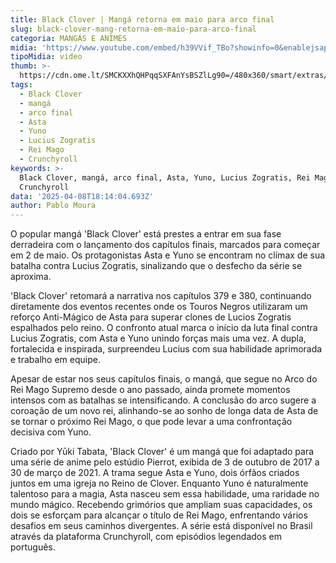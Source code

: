 ```yaml
---
title: Black Clover | Mangá retorna em maio para arco final
slug: black-clover-mang-retorna-em-maio-para-arco-final
categoria: MANGÁS E ANIMES
midia: 'https://www.youtube.com/embed/h39VVif_TBo?showinfo=0&enablejsapi=1'
tipoMidia: video
thumb: >-
  https://cdn.ome.lt/SMCKXXhQHPqqSXFAnYsBSZlLg90=/480x360/smart/extras/conteudos/Design_sem_nome_-_2025-04-07T220008.927.png
tags:
  - Black Clover
  - mangá
  - arco final
  - Asta
  - Yuno
  - Lucius Zogratis
  - Rei Mago
  - Crunchyroll
keywords: >-
  Black Clover, mangá, arco final, Asta, Yuno, Lucius Zogratis, Rei Mago,
  Crunchyroll
data: '2025-04-08T18:14:04.693Z'
author: Pablo Moura
---
```


O popular mangá 'Black Clover' está prestes a entrar em sua fase derradeira com o lançamento dos capítulos finais, marcados para começar em 2 de maio. Os protagonistas Asta e Yuno se encontram no clímax de sua batalha contra Lucius Zogratis, sinalizando que o desfecho da série se aproxima.

'Black Clover' retomará a narrativa nos capítulos 379 e 380, continuando diretamente dos eventos recentes onde os Touros Negros utilizaram um reforço Anti-Mágico de Asta para superar clones de Lucios Zogratis espalhados pelo reino. O confronto atual marca o início da luta final contra Lucius Zogratis, com Asta e Yuno unindo forças mais uma vez. A dupla, fortalecida e inspirada, surpreendeu Lucius com sua habilidade aprimorada e trabalho em equipe.

Apesar de estar nos seus capítulos finais, o mangá, que segue no Arco do Rei Mago Supremo desde o ano passado, ainda promete momentos intensos com as batalhas se intensificando. A conclusão do arco sugere a coroação de um novo rei, alinhando-se ao sonho de longa data de Asta de se tornar o próximo Rei Mago, o que pode levar a uma confrontação decisiva com Yuno.

Criado por Yūki Tabata, 'Black Clover' é um mangá que foi adaptado para uma série de anime pelo estúdio Pierrot, exibida de 3 de outubro de 2017 a 30 de março de 2021. A trama segue Asta e Yuno, dois órfãos criados juntos em uma igreja no Reino de Clover. Enquanto Yuno é naturalmente talentoso para a magia, Asta nasceu sem essa habilidade, uma raridade no mundo mágico. Recebendo grimórios que ampliam suas capacidades, os dois se esforçam para alcançar o título de Rei Mago, enfrentando vários desafios em seus caminhos divergentes. A série está disponível no Brasil através da plataforma Crunchyroll, com episódios legendados em português.

